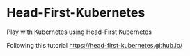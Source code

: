 # Head-First-Kubernetes
Play with Kubernetes using Head-First Kubernetes

Following this tutorial
https://head-first-kubernetes.github.io/


